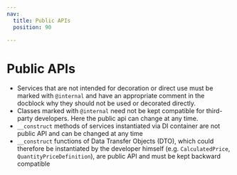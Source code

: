 ```yaml
---
nav:
  title: Public APIs
  position: 90

---
```


# Public APIs

* Services that are not intended for decoration or direct use must be marked with `@internal` and have an appropriate comment in the docblock why they should not be used or decorated directly. 
* Classes marked with `@internal` need not be kept compatible for third-party developers. Here the public api can change at any time.
* `__construct` methods of services instantiated via DI container are not public API and can be changed at any time
* `__construct` functions of Data Transfer Objects \(DTO\), which could therefore be instantiated by the developer himself \(e.g. `CalculatedPrice`, `QuantityPriceDefinition`\), are public API and must be kept backward compatible
